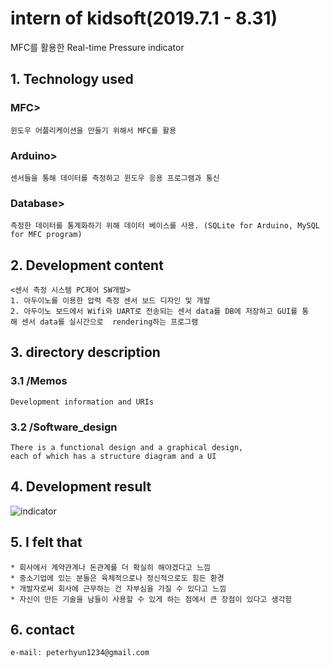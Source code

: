 # intern of kidsoft(2019.7.1 - 8.31)
MFC를 활용한 Real-time Pressure indicator

## 1. Technology used
### MFC>
    윈도우 어플리케이션을 만들기 위해서 MFC를 활용
### Arduino>
    센서들을 통해 데이터를 측정하고 윈도우 응용 프로그램과 통신  
### Database>   
    측정한 데이터를 통계화하기 위해 데이터 베이스를 사용. (SQLite for Arduino, MySQL for MFC program)

## 2. Development content
    <센서 측정 시스템 PC제어 SW개발>
    1. 아두이노를 이용한 압력 측정 센서 보드 디자인 및 개발
    2. 아두이노 보드에서 Wifi와 UART로 전송되는 센서 data를 DB에 저장하고 GUI를 통해 센서 data를 실시간으로  rendering하는 프로그램 
## 3. directory description
### 3.1 /Memos  
    Development information and URIs

### 3.2 /Software_design
    There is a functional design and a graphical design,
    each of which has a structure diagram and a UI


## 4. Development result
![indicator](https://user-images.githubusercontent.com/46476398/68106073-c674ea80-ff23-11e9-8d91-76709b0ce320.png)

## 5. I felt that
    * 회사에서 계약관계나 돈관계를 더 확실히 해야겠다고 느낌
    * 중소기업에 있는 분들은 육체적으로나 정신적으로도 힘든 환경
    * 개발자로써 회사에 근무하는 건 자부심을 가질 수 있다고 느낌
    * 자신이 만든 기술을 남들이 사용할 수 있게 하는 점에서 큰 장점이 있다고 생각함

## 6. contact
    e-mail: peterhyun1234@gmail.com
